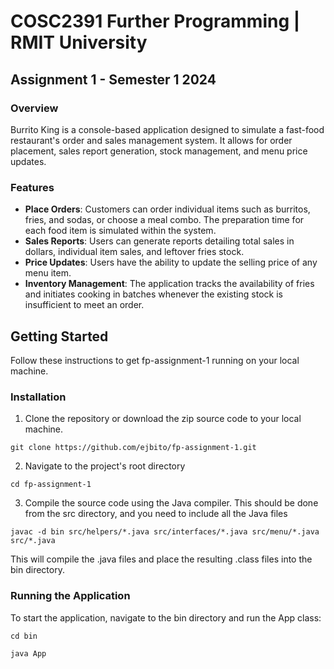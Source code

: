# COSC2391 Further Programming | RMIT University

## Assignment 1 - Semester 1 2024

### Overview
Burrito King is a console-based application designed to simulate a fast-food restaurant's order and sales management system. It allows for order placement, sales report generation, stock management, and menu price updates.

### Features
- **Place Orders**: Customers can order individual items such as burritos, fries, and sodas, or choose a meal combo. The preparation time for each food item is simulated within the system.
- **Sales Reports**: Users can generate reports detailing total sales in dollars, individual item sales, and leftover fries stock.
- **Price Updates**: Users have the ability to update the selling price of any menu item.
- **Inventory Management**: The application tracks the availability of fries and initiates cooking in batches whenever the existing stock is insufficient to meet an order.

## Getting Started

Follow these instructions to get fp-assignment-1 running on your local machine.

### Installation

1. Clone the repository or download the zip source code to your local machine.
```
git clone https://github.com/ejbito/fp-assignment-1.git
```
2. Navigate to the project's root directory
```
cd fp-assignment-1
```
3. Compile the source code using the Java compiler. This should be done from the src directory, and you need to include all the Java files
```
javac -d bin src/helpers/*.java src/interfaces/*.java src/menu/*.java src/*.java
```
This will compile the .java files and place the resulting .class files into the bin directory.

### Running the Application
To start the application, navigate to the bin directory and run the App class:
```
cd bin
```
```
java App
```
